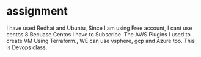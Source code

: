 # assignment
I have used Redhat and Ubuntu, Since I am using Free account, I cant use centos 8 Becuase Centos I have to Subscribe.
The AWS Plugins I used to create VM Using Terraform., WE can use vsphere, gcp and Azure too.
This is Devops class.

